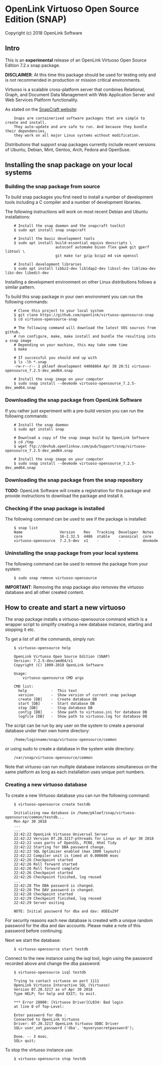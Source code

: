 # OpenLink Virtuoso Open Source Edition (SNAP)

Copyright (c) 2018 OpenLink Software

## Intro
This is an **experimental** release of an OpenLink Virtuoso Open Source Edition 7.2.x snap package.

**DISCLAIMER**:
    At this time this package should be used for testing only and is not recommended in production or mission critical environments.

Virtuoso is a scalable cross-platform server that combines Relational, Graph, and Document Data Management with Web Application Server and Web Services Platform functionality.

As stated on the [SnapCraft website](http://snapcraft.io):
```
    Snaps are containerised software packages that are simple to create and install.
    They auto-update and are safe to run. And because they bundle their dependencies,
    they work on all major Linux systems without modification.
```

Distributions that support snap packages currently include recent versions of Ubuntu, Debian, Mint, Gentoo, Arch, Fedora and OpenSuse.


## Installing the snap package on your local systems

### Building the snap package from source
To build snap packages you first need to install a number of development tools including a C compiler and a number of development libraries.

The following instructions will work on most recent Debian and Ubuntu installations:
```shell
    # Install the snap daemon and the snapcraft toolkit
    $ sudo apt install snap snapcraft

    # Install the basic development tools
    $ sudo apt install build-essential equivs devscripts \
                       autoconf automake bison flex gawk git gperf libtool \
                       git make tar gzip bzip2 m4 vim openssl

    # Install development libraries
    $ sudo apt install libbz2-dev libldap2-dev libssl-dev liblzma-dev libz-dev libedit-dev
```

Installing a development environment on other Linux distributions follows a similar pattern.

To build this snap package in your own environment you can run the following commands:
```shell
    # Clone this project to your local system
    $ git clone https://github.com/openlink/virtuoso-opensource-snap
    $ cd virtuoso-opensource-snap

    # The following command will download the latest VOS sources from github,
    # run configure, make, make install and bundle the resulting into a snap image
    # Depending on your machine, this may take some time
    $ make

    # If successful you should end up with
    $ ls -lh *.snap
    -rw-r--r-- 1 pkleef development 44068864 Apr 30 20:51 virtuoso-opensource_7.2.5-dev_amd64.snap

    # Install the snap image on your computer
    $ sudo snap install --devmode virtuoso-opensource_7.2.5-dev_amd64.snap
```

### Downloading the snap package from OpenLink Software
If you rather just experiment with a pre-build version you can run the following commands:
```shell
    # Install the snap daemon
    $ sudo apt install snap

    # Download a copy of the snap image build by OpenLink Software
    $ cd /tmp
    $ wget ftp://devhub.openlinksw.com/pub/Support/snap/virtuoso-opensource_7.2.5-dev_amd64.snap

    # Install the snap image on your computer
    $ sudo snap install --devmode virtuoso-opensource_7.2.5-dev_amd64.snap
```

### Downloading the snap package from the snap repository
**TODO**: OpenLink Software will create a registration for this package and provide instructions to download the package and install it.

### Checking if the snap package is installed
The following command can be used to see if the package is installed:
```shell
    $ snap list
    Name                 Version    Rev   Tracking  Developer  Notes
    core                 16-2.32.5  4486  stable    canonical  core
    virtuoso-opensource  7.2.5-dev  x1    -         -          devmode
```

### Uninstalling the snap package from your local systems
The following command can be used to remove the package from your system:
```shell
    $ sudo snap remove virtuoso-opensource
```

**IMPORTANT**: Removing the snap package also removes the virtuoso database and all other created content.


## How to create and start a new virtuoso

The snap package installs a virtuoso-opensource command which is a wrapper script to simplify creating a new database instance, starting and stopping it etc.

To get a list of all the commands, simply run:
```shell
    $ virtuoso-opensource help

    OpenLink Virtuoso Open Source Edition (SNAP)
    Version: 7.2.5-dev/amd64/x1
    Copyright (C) 1009-2018 OpenLink Software

    Usage:
        virtuoso-opensource CMD args

    CMD list:
      help           -  This text
      version        -  Show version of current snap package
      create [DB]    -  Create database DB
      start [DB]     -  Start database DB
      stop [DB]      -  Stop database DB
      config [DB]    -  Show path to virtuoso.ini for database DB
      logfile [DB]   -  Show path to virtuoso.log for database DB
```

The script can be run by any user on the system to create a personal database under their own home directory:
```
    /home/loginname/snap/virtuoso-opensource/common
```
or using sudo to create a database in the system wide directory:
```
    /var/snap/virtuoso-opensource/common
```

Note that virtuoso can run multiple database instances simultaneous on the same platform as long as each installation uses unique port numbers.


### Creating a new virtuoso database
To create a new Virtuoso database you can run the following command:
```shell
    $ virtuoso-opensource create testdb

    Initializing new database in /home/pkleef/snap/virtuoso-opensource/common/testdb...
	Mon Apr 30 2018
    ...
    ...
    22:42:22 OpenLink Virtuoso Universal Server
    22:42:22 Version 07.20.3217-pthreads for Linux as of Apr 30 2018
    22:42:22 uses parts of OpenSSL, PCRE, Html Tidy
    22:42:22 Starting for DBA password change.
    22:42:22 SQL Optimizer enabled (max 1000 layouts)
    22:42:22 Compiler unit is timed at 0.000600 msec
    22:42:26 Checkpoint started
    22:42:26 Roll forward started
    22:42:26 Roll forward complete
    22:42:26 Checkpoint started
    22:42:26 Checkpoint finished, log reused
    ...
    22:42:28 The DBA password is changed.
    22:42:28 The DAV password is changed.
    22:42:28 Checkpoint started
    22:42:29 Checkpoint finished, log reused
    22:42:29 Server exiting

    NOTE: Initial password for dba and dav: dOEEu29f
```

For security reasons each new database is created with a unique random password for the dba and dav accounts. Please make a note of this password before continuing.

Next we start the database:
```shell
    $ virtuoso-opensource start testdb
```

Connect to the new instance using the isql tool, login using the password recorded above and change the dba password:
```shell
    $ virtuoso-opensource isql testdb

    Trying to contact virtuoso on port 1111
    OpenLink Virtuoso Interactive SQL (Virtuoso)
    Version 07.20.3217 as of Apr 30 2018
    Type HELP; for help and EXIT; to exit.

    *** Error 28000: [Virtuoso Driver]CL034: Bad login
    at line 0 of Top-Level:

    Enter password for dba :
    Connected to OpenLink Virtuoso
    Driver: 07.20.3217 OpenLink Virtuoso ODBC Driver
    SQL> user_set_password ('dba', 'myverysecretpassword');

    Done. -- 3 msec.
    SQL> quit;
```

To stop the virtuoso instance use:
```
    $ virtuoso-opensource stop testdb
```
